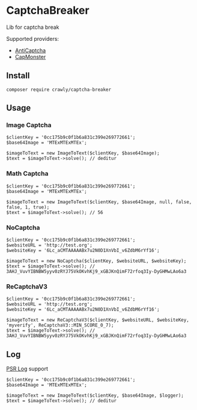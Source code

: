 # CaptchaBreaker

Lib for captcha break

Supported providers:
* [AntiCaptcha](https://anti-captcha.com/)
* [CapMonster](https://capmonster.cloud/)

## Install
`composer require crawly/captcha-breaker`

## Usage

### Image Captcha

```
$clientKey = '0cc175b9c0f1b6a831c399e269772661';
$base64Image = 'MTExMTExMTEx';

$imageToText = new ImageToText($clientKey, $base64Image);
$text = $imageToText->solve(); // deditur
```

### Math Captcha

```
$clientKey = '0cc175b9c0f1b6a831c399e269772661';
$base64Image = 'MTExMTExMTEx';

$imageToText = new ImageToText($clientKey, $base64Image, null, false, false, 1, true);
$text = $imageToText->solve(); // 56
```

### NoCaptcha

```
$clientKey = '0cc175b9c0f1b6a831c399e269772661';
$websiteURL = 'http://test.org';
$websiteKey = '6Lc_aCMTAAAAABx7u2N0D1XnVbI_v6ZdbM6rYf16';

$imageToText = new NoCaptcha($clientKey, $websiteURL, $websiteKey);
$text = $imageToText->solve(); // 3AHJ_VuvYIBNBW5yyv0zRYJ75VkOKvhKj9_xGBJKnQimF72rfoq3Iy-DyGHMwLAo6a3
```

### ReCaptchaV3

```
$clientKey = '0cc175b9c0f1b6a831c399e269772661';
$websiteURL = 'http://test.org';
$websiteKey = '6Lc_aCMTAAAAABx7u2N0D1XnVbI_v6ZdbM6rYf16';

$imageToText = new ReCaptchaV3($clientKey, $websiteURL, $websiteKey, 'myverify', ReCaptchaV3::MIN_SCORE_0_7);
$text = $imageToText->solve(); // 3AHJ_VuvYIBNBW5yyv0zRYJ75VkOKvhKj9_xGBJKnQimF72rfoq3Iy-DyGHMwLAo6a3
```

## Log
[PSR Log](https://github.com/php-fig/log) support

```
$clientKey = '0cc175b9c0f1b6a831c399e269772661';
$base64Image = 'MTExMTExMTEx';

$imageToText = new ImageToText($clientKey, $base64Image, $logger);
$text = $imageToText->solve(); // deditur
```